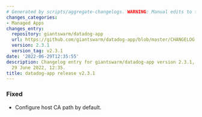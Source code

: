 ```yaml
---
# Generated by scripts/aggregate-changelogs. WARNING: Manual edits to this files will be overwritten.
changes_categories:
- Managed Apps
changes_entry:
  repository: giantswarm/datadog-app
  url: https://github.com/giantswarm/datadog-app/blob/master/CHANGELOG.md#231---2022-06-29
  version: 2.3.1
  version_tag: v2.3.1
date: '2022-06-29T12:35:55'
description: Changelog entry for giantswarm/datadog-app version 2.3.1, published on
  29 June 2022, 12:35.
title: datadog-app release v2.3.1
---
```


### Fixed
- Configure host CA path by default.
